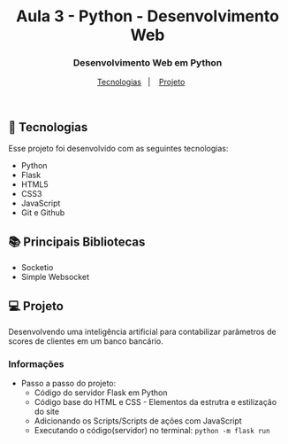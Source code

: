 <h1 align="center">Aula 3 - Python - Desenvolvimento Web</h1>

<h3 align="center">
Desenvolvimento Web em Python
</h3>

<p align="center">
  <a href="#-tecnologias">Tecnologias</a>&nbsp;&nbsp;&nbsp;|&nbsp;&nbsp;&nbsp;
  <a href="#-projeto">Projeto</a>&nbsp;&nbsp;&nbsp;&nbsp;&nbsp;&nbsp;
</p>

<br>

## 🚀 Tecnologias

Esse projeto foi desenvolvido com as seguintes tecnologias:

- Python
- Flask
- HTML5
- CSS3
- JavaScript
- Git e Github

## 📚 Principais Bibliotecas

- Socketio
- Simple Websocket

## 💻 Projeto

Desenvolvendo uma inteligência artificial para contabilizar parâmetros de scores de clientes em um banco bancário.

### Informações
- Passo a passo do projeto:
  - Código do servidor Flask em Python
  - Código base do HTML e CSS - Elementos da estrutra e estilização do site
  - Adicionando os Scripts/Scripts de ações com JavaScript
  - Executando o código(servidor) no terminal: `python -m flask run`